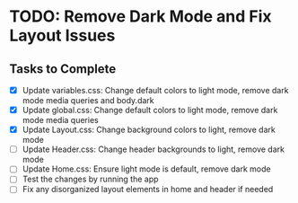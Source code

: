 # TODO: Remove Dark Mode and Fix Layout Issues

## Tasks to Complete

- [x] Update variables.css: Change default colors to light mode, remove dark mode media queries and body.dark
- [x] Update global.css: Change default colors to light mode, remove dark mode media queries
- [x] Update Layout.css: Change background colors to light, remove dark mode
- [ ] Update Header.css: Change header backgrounds to light, remove dark mode
- [ ] Update Home.css: Ensure light mode is default, remove dark mode
- [ ] Test the changes by running the app
- [ ] Fix any disorganized layout elements in home and header if needed
